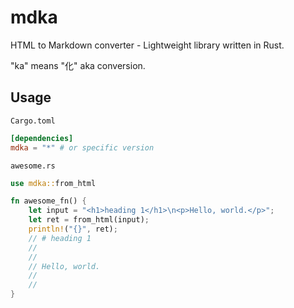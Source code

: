 # mdka
HTML to Markdown converter - Lightweight library written in Rust.

"ka" means "化" aka conversion.

## Usage
`Cargo.toml`

```toml
[dependencies]
mdka = "*" # or specific version
```

`awesome.rs`

```rust
use mdka::from_html

fn awesome_fn() {
    let input = "<h1>heading 1</h1>\n<p>Hello, world.</p>";
    let ret = from_html(input);
    println!("{}", ret);
    // # heading 1
    // 
    // 
    // Hello, world.
    // 
    // 
}
```
